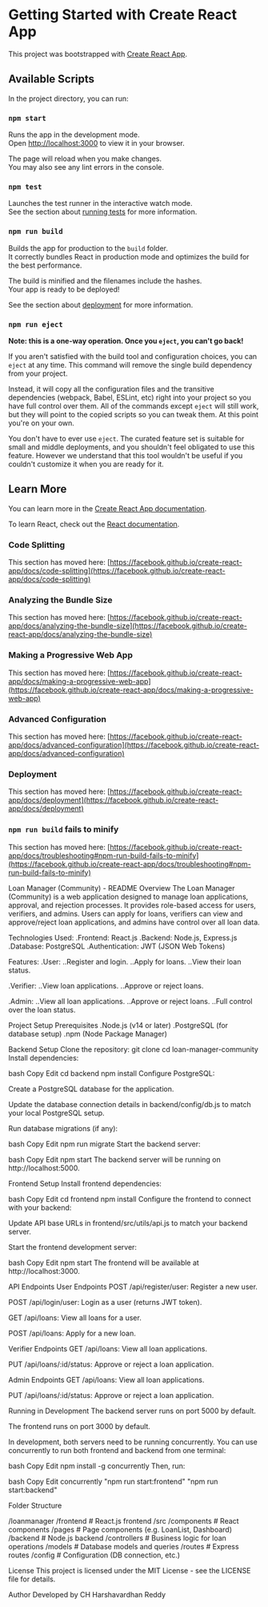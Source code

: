 # Getting Started with Create React App

This project was bootstrapped with [Create React App](https://github.com/facebook/create-react-app).

## Available Scripts

In the project directory, you can run:

### `npm start`

Runs the app in the development mode.\
Open [http://localhost:3000](http://localhost:3000) to view it in your browser.

The page will reload when you make changes.\
You may also see any lint errors in the console.

### `npm test`

Launches the test runner in the interactive watch mode.\
See the section about [running tests](https://facebook.github.io/create-react-app/docs/running-tests) for more information.

### `npm run build`

Builds the app for production to the `build` folder.\
It correctly bundles React in production mode and optimizes the build for the best performance.

The build is minified and the filenames include the hashes.\
Your app is ready to be deployed!

See the section about [deployment](https://facebook.github.io/create-react-app/docs/deployment) for more information.

### `npm run eject`

**Note: this is a one-way operation. Once you `eject`, you can't go back!**

If you aren't satisfied with the build tool and configuration choices, you can `eject` at any time. This command will remove the single build dependency from your project.

Instead, it will copy all the configuration files and the transitive dependencies (webpack, Babel, ESLint, etc) right into your project so you have full control over them. All of the commands except `eject` will still work, but they will point to the copied scripts so you can tweak them. At this point you're on your own.

You don't have to ever use `eject`. The curated feature set is suitable for small and middle deployments, and you shouldn't feel obligated to use this feature. However we understand that this tool wouldn't be useful if you couldn't customize it when you are ready for it.

## Learn More

You can learn more in the [Create React App documentation](https://facebook.github.io/create-react-app/docs/getting-started).

To learn React, check out the [React documentation](https://reactjs.org/).

### Code Splitting

This section has moved here: [https://facebook.github.io/create-react-app/docs/code-splitting](https://facebook.github.io/create-react-app/docs/code-splitting)

### Analyzing the Bundle Size

This section has moved here: [https://facebook.github.io/create-react-app/docs/analyzing-the-bundle-size](https://facebook.github.io/create-react-app/docs/analyzing-the-bundle-size)

### Making a Progressive Web App

This section has moved here: [https://facebook.github.io/create-react-app/docs/making-a-progressive-web-app](https://facebook.github.io/create-react-app/docs/making-a-progressive-web-app)

### Advanced Configuration

This section has moved here: [https://facebook.github.io/create-react-app/docs/advanced-configuration](https://facebook.github.io/create-react-app/docs/advanced-configuration)

### Deployment

This section has moved here: [https://facebook.github.io/create-react-app/docs/deployment](https://facebook.github.io/create-react-app/docs/deployment)

### `npm run build` fails to minify

This section has moved here: [https://facebook.github.io/create-react-app/docs/troubleshooting#npm-run-build-fails-to-minify](https://facebook.github.io/create-react-app/docs/troubleshooting#npm-run-build-fails-to-minify)



Loan Manager (Community) - README
Overview
The Loan Manager (Community) is a web application designed to manage loan applications, approval, and rejection processes. It provides role-based access for users, verifiers, and admins. Users can apply for loans, verifiers can view and approve/reject loan applications, and admins have control over all loan data.

Technologies Used:
.Frontend: React.js
.Backend: Node.js, Express.js
.Database: PostgreSQL
.Authentication: JWT (JSON Web Tokens)

Features:
.User:
..Register and login.
..Apply for loans.
..View their loan status.

.Verifier:
..View loan applications.
..Approve or reject loans.

.Admin:
..View all loan applications.
..Approve or reject loans.
..Full control over the loan status.

Project Setup
Prerequisites
.Node.js (v14 or later)
.PostgreSQL (for database setup)
.npm (Node Package Manager)

Backend Setup
Clone the repository:
git clone <repository-url>
cd loan-manager-community
Install dependencies:

bash
Copy
Edit
cd backend
npm install
Configure PostgreSQL:

Create a PostgreSQL database for the application.

Update the database connection details in backend/config/db.js to match your local PostgreSQL setup.

Run database migrations (if any):

bash
Copy
Edit
npm run migrate
Start the backend server:

bash
Copy
Edit
npm start
The backend server will be running on http://localhost:5000.

Frontend Setup
Install frontend dependencies:

bash
Copy
Edit
cd frontend
npm install
Configure the frontend to connect with your backend:

Update API base URLs in frontend/src/utils/api.js to match your backend server.

Start the frontend development server:

bash
Copy
Edit
npm start
The frontend will be available at http://localhost:3000.

API Endpoints
User Endpoints
POST /api/register/user: Register a new user.

POST /api/login/user: Login as a user (returns JWT token).

GET /api/loans: View all loans for a user.

POST /api/loans: Apply for a new loan.

Verifier Endpoints
GET /api/loans: View all loan applications.

PUT /api/loans/:id/status: Approve or reject a loan application.

Admin Endpoints
GET /api/loans: View all loan applications.

PUT /api/loans/:id/status: Approve or reject a loan application.

Running in Development
The backend server runs on port 5000 by default.

The frontend runs on port 3000 by default.

In development, both servers need to be running concurrently. You can use concurrently to run both frontend and backend from one terminal:

bash
Copy
Edit
npm install -g concurrently
Then, run:

bash
Copy
Edit
concurrently "npm run start:frontend" "npm run start:backend"

Folder Structure

/loanmanager
  /frontend              # React.js frontend
    /src
      /components        # React components
      /pages             # Page components (e.g. LoanList, Dashboard)
  /backend               # Node.js backend
    /controllers         # Business logic for loan operations
    /models              # Database models and queries
    /routes              # Express routes
    /config              # Configuration (DB connection, etc.)

License
This project is licensed under the MIT License - see the LICENSE file for details.

Author
Developed by CH Harshavardhan Reddy



